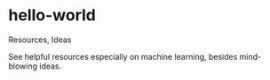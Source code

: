 # hello-world
Resources, Ideas

See helpful resources especially on machine learning, besides mind-blowing ideas.

